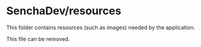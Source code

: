 # SenchaDev/resources

This folder contains resources (such as images) needed by the application. 

This file can be removed.
